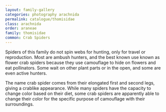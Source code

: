 ```yaml
---
layout: family-gallery
categories: photography arachnida
permalink: catalogue/thomisidae
class: arachnida
order: araneae
family: thomisidae
common: Crab Spiders
---
```


Spiders of this family do not spin webs for hunting, only for travel or reproduction. Most are ambush hunters, and the best known use known as flower crab spiders because they use camouflage to hide on flowers and eat pollinators. Some wait on other plant parts or in the open, and some are even active hunters.

The name crab spider comes from their elongated first and second legs, giving a crablike appearance. While many spiders have the capacity to change color based on their diet, some crab spiders are apparently able to change their color for the specific purpose of camouflage with their surroundings.